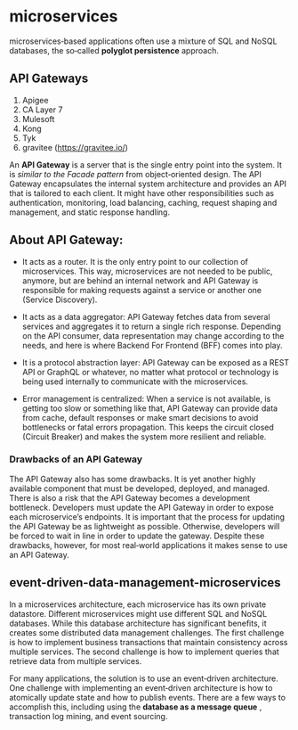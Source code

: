 # microservices

microservices‑based applications often use a mixture of SQL and NoSQL databases, the so‑called **polyglot persistence** approach.

## API Gateways ##
1. Apigee
2. CA Layer 7
3. Mulesoft
4. Kong
5. Tyk
6. gravitee (https://gravitee.io/)

An **API Gateway** is a server that is the single entry point into the system. It is *similar to the Facade pattern* from object‑oriented design. The API Gateway encapsulates the internal system architecture and provides an API that is tailored to each client. It might have other responsibilities such as authentication, monitoring, load balancing, caching, request shaping and management, and static response handling.

## About API Gateway: ## 

- It acts as a router. It is the only entry point to our collection of microservices. This way, microservices are not needed to be public, anymore, but are behind an internal network and API Gateway is responsible for making requests against a service or another one (Service Discovery).

- It acts as a data aggregator: API Gateway fetches data from several services and aggregates it to return a single rich response. Depending on the API consumer, data representation may change according to the needs, and here is where Backend For Frontend (BFF) comes into play.

- It is a protocol abstraction layer: API Gateway can be exposed as a REST API or GraphQL or whatever, no matter what protocol or technology is being used internally to communicate with the microservices.

- Error management is centralized: When a service is not available, is getting too slow or something like that, API Gateway can provide data from cache, default responses or make smart decisions to avoid bottlenecks or fatal errors propagation. This keeps the circuit closed (Circuit Breaker) and makes the system more resilient and reliable.

### Drawbacks of an API Gateway ###
The API Gateway also has some drawbacks. It is yet another highly available component that must be developed, deployed, and managed. There is also a risk that the API Gateway becomes a development bottleneck. Developers must update the API Gateway in order to expose each microservice’s endpoints. It is important that the process for updating the API Gateway be as lightweight as possible. Otherwise, developers will be forced to wait in line in order to update the gateway. Despite these drawbacks, however, for most real‑world applications it makes sense to use an API Gateway.

## event-driven-data-management-microservices ##

In a microservices architecture, each microservice has its own private datastore. Different microservices might use different SQL and NoSQL databases. While this database architecture has significant benefits, it creates some distributed data management challenges. The first challenge is how to implement business transactions that maintain consistency across multiple services. The second challenge is how to implement queries that retrieve data from multiple services.

For many applications, the solution is to use an event‑driven architecture. One challenge with implementing an event‑driven architecture is how to atomically update state and how to publish events. There are a few ways to accomplish this, including using the **database as a message queue** , transaction log mining, and event sourcing.
